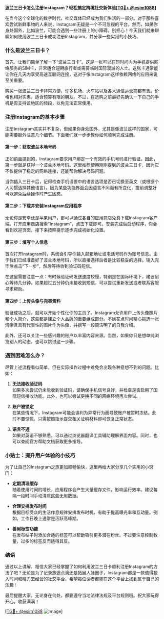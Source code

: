 **波兰三日卡怎么注册Instagram？轻松搞定跨境社交新体验[[TG💪+ @esim1088](https://t.me/s/esim1088)]**

在当今这个全球化的数字时代，社交媒体已经成为我们生活的一部分。对于那些喜欢尝试新鲜事物的人来说，Instagram无疑是一个不可忽视的平台。然而，如果你身处国外，比如波兰，可能会遇到一些注册上的小障碍。别担心！今天我们就来聊聊如何使用波兰三日卡成功注册Instagram，并分享一些实用的小技巧。

### 什么是波兰三日卡？

首先，让我们简单了解一下“波兰三日卡”。这是一张可以在短时间内为手机提供网络服务的SIM卡，非常适合短期旅行者或需要临时国际漫游的人士。这张卡通常能让你在几天内享受高速互联网连接，这对于像Instagram这样依赖网络的应用来说至关重要。

购买一张波兰三日卡非常方便，许多机场、火车站以及各大通信运营商都有售。价格也相对实惠，适合预算有限的朋友。不过，在选购之前最好先确认一下自己的手机是否支持该地区的频段，以免无法正常使用。

### 注册Instagram的基本步骤

注册Instagram其实并不复杂，但如果你身处国外，尤其是像波兰这样的国家，可能需要额外注意几个细节。下面我们就一步步教你如何顺利完成注册。

#### 第一步：获取波兰本地号码

正如前面提到的，Instagram要求用户绑定一个有效的手机号码进行验证。因此，第一步就是获得一个波兰本地号码。这里推荐使用刚刚提到的波兰三日卡，因为它不仅提供了稳定的网络连接，还能帮你解决号码问题。

当你插入三日卡后，记得检查手机设置中的语言选项是否已切换至英文（或根据个人习惯选择其他语言）。因为某些功能界面会因语言不同而有所变化，提前调整好可以避免后续操作时产生困惑。

#### 第二步：下载并安装Instagram应用程序

无论你是安卓还是苹果用户，都可以通过各自的应用商店免费下载Instagram客户端。打开应用商店搜索“Instagram”，点击下载即可。安装完成后启动程序，你会看到欢迎页面，接下来按照提示逐步完成初始化设置。

#### 第三步：填写个人信息

首次打开Instagram时，系统会引导你输入邮箱地址或电话号码作为账号信息。由于我们已经准备好了波兰本地号码，所以直接选择后者是比较稳妥的选择。输入完毕后点击“下一步”，然后等待收到验证码短信。

在这里需要注意一点：有时候验证码发送速度较慢，特别是在国际环境下，建议耐心等待几分钟。如果超过五分钟仍未接收到短信，可以尝试重新发送或者联系客服寻求帮助。

#### 第四步：上传头像与完善资料

验证成功之后，就可以开始个性化你的主页了。Instagram允许用户上传头像照片和个人简介，这些都是建立个人品牌的重要组成部分。不妨花点时间精心挑选一张清晰且具有代表性的图片作为头像，并撰写一段简洁明了的自我介绍。

此外，还可以关注一些感兴趣的账户以丰富内容来源。当然，如果你只是想单纯浏览别人的动态，也可以跳过这一步骤。

### 遇到困难怎么办？

尽管上述流程看似简单，但在实际操作过程中难免会出现各种意想不到的问题。比如：

1. **无法接收验证码**  
   如果多次尝试仍未能收到验证码，请确保手机信号良好，并检查是否启用了国际短信接收功能。此外，也可以尝试更换不同的网络环境再次尝试。

2. **账户被锁定**  
   在某些情况下，Instagram可能会误判为异常行为而导致账户被暂时冻结。此时不要惊慌，只需按照指示提交相关证明材料即可恢复正常状态。

3. **语言不通**  
   如果对英语不够熟悉，可以通过浏览器翻译工具辅助理解界面内容。同时，也可以查阅官方帮助文档获取更多指导。

### 小贴士：提升用户体验的小技巧

为了让自己的Instagram之旅更加顺畅愉快，这里再给大家分享几个实用的小窍门：

- **定期清理缓存**  
  随着使用时间的增长，应用程序会产生大量缓存文件，影响运行效率。建议每隔一段时间手动清除这些无用数据。
  
- **合理安排发布时间**  
  根据目标受众的生活作息规律安排发布时机，有助于提高曝光率和互动量。例如，工作日晚上通常是活跃高峰期。

- **善用标签功能**  
  在发布帖子时添加合适的标签可以帮助吸引更多潜在粉丝。不过要注意控制数量，过多的标签反而适得其反。

### 结语

通过以上讲解，相信大家已经掌握了如何利用波兰三日卡顺利注册Instagram的方法了吧？无论是为了记录旅途点滴还是拓展人脉圈子，Instagram都是一款值得投入时间和精力去经营的社交平台。希望每位读者都能在这个平台上找到属于自己的乐趣！

最后提醒大家，无论身在何处，都要遵守当地法律法规及平台规则哦。祝大家玩得开心，收获满满！

[[TG💪+ @esim1088](https://t.me/s/esim1088) ![Image](https://i.postimg.cc/4NQfJmqS/Snipaste-2025-05-13-00-14-12.png)]